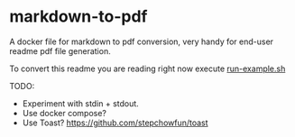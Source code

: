 markdown-to-pdf
===============

A docker file for markdown to pdf conversion, very handy for end-user readme pdf file generation.

To convert this readme you are reading right now execute [run-example.sh](run-example.sh)

TODO: 
 - Experiment with stdin + stdout.
 - Use docker compose?
 - Use Toast? <https://github.com/stepchowfun/toast>

